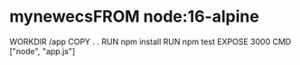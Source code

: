# mynewecsFROM node:16-alpine
WORKDIR /app
COPY . .
RUN npm install
RUN npm test 
EXPOSE 3000
CMD ["node", "app.js"]
